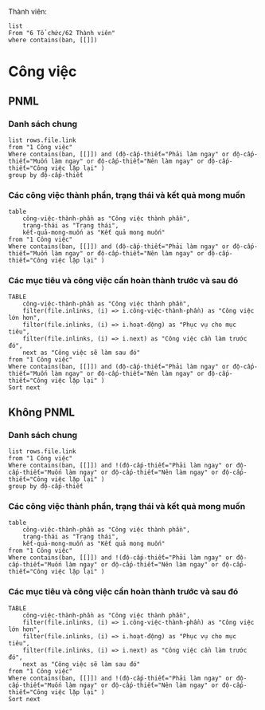 Thành viên:
```dataview
list
From "6 Tổ chức/62 Thành viên" 
where contains(ban, [[]])
```

# Công việc
## PNML
### Danh sách chung
```dataview
list rows.file.link 
from "1 Công việc" 
Where contains(ban, [[]]) and (độ-cấp-thiết="Phải làm ngay" or độ-cấp-thiết="Muốn làm ngay" or độ-cấp-thiết="Nên làm ngay" or độ-cấp-thiết="Công việc lặp lại" ) 
group by độ-cấp-thiết 
```
### Các công việc thành phần, trạng thái và kết quả mong muốn
```dataview 
table 
	công-việc-thành-phần as "Công việc thành phần", 
	trạng-thái as "Trạng thái", 
	kết-quả-mong-muốn as "Kết quả mong muốn"
from "1 Công việc" 
Where contains(ban, [[]]) and (độ-cấp-thiết="Phải làm ngay" or độ-cấp-thiết="Muốn làm ngay" or độ-cấp-thiết="Nên làm ngay" or độ-cấp-thiết="Công việc lặp lại" ) 
```
### Các mục tiêu và công việc cần hoàn thành trước và sau đó
```dataview
TABLE
	công-việc-thành-phần as "Công việc thành phần", 
	filter(file.inlinks, (i) => i.công-việc-thành-phần) as "Công việc lớn hơn", 
	filter(file.inlinks, (i) => i.hoạt-động) as "Phục vụ cho mục tiêu", 
	filter(file.inlinks, (i) => i.next) as "Công việc cần làm trước đó",
	next as "Công việc sẽ làm sau đó"
from "1 Công việc"   
Where contains(ban, [[]]) and (độ-cấp-thiết="Phải làm ngay" or độ-cấp-thiết="Muốn làm ngay" or độ-cấp-thiết="Nên làm ngay" or độ-cấp-thiết="Công việc lặp lại" ) 
Sort next
```
## Không PNML
### Danh sách chung
```dataview
list rows.file.link 
from "1 Công việc" 
Where contains(ban, [[]]) and !(độ-cấp-thiết="Phải làm ngay" or độ-cấp-thiết="Muốn làm ngay" or độ-cấp-thiết="Nên làm ngay" or độ-cấp-thiết="Công việc lặp lại" ) 
group by độ-cấp-thiết 
```
### Các công việc thành phần, trạng thái và kết quả mong muốn
```dataview 
table 
	công-việc-thành-phần as "Công việc thành phần", 
	trạng-thái as "Trạng thái", 
	kết-quả-mong-muốn as "Kết quả mong muốn"
from "1 Công việc" 
Where contains(ban, [[]]) and !(độ-cấp-thiết="Phải làm ngay" or độ-cấp-thiết="Muốn làm ngay" or độ-cấp-thiết="Nên làm ngay" or độ-cấp-thiết="Công việc lặp lại" ) 
```
### Các mục tiêu và công việc cần hoàn thành trước và sau đó
```dataview
TABLE
	công-việc-thành-phần as "Công việc thành phần", 
	filter(file.inlinks, (i) => i.công-việc-thành-phần) as "Công việc lớn hơn", 
	filter(file.inlinks, (i) => i.hoạt-động) as "Phục vụ cho mục tiêu", 
	filter(file.inlinks, (i) => i.next) as "Công việc cần làm trước đó",
	next as "Công việc sẽ làm sau đó"
from "1 Công việc"   
Where contains(ban, [[]]) and !(độ-cấp-thiết="Phải làm ngay" or độ-cấp-thiết="Muốn làm ngay" or độ-cấp-thiết="Nên làm ngay" or độ-cấp-thiết="Công việc lặp lại" ) 
Sort next
```

